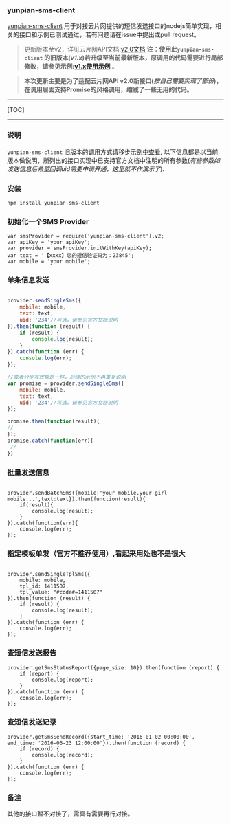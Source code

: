 ### yunpian-sms-client

[yunpian-sms-client](https://github.com/CowPanda/yunpian-sms-client) 用于对接云片网提供的短信发送接口的nodejs简单实现，相关的接口和示例已测试通过，若有问题请在issue中提出或pull request。

> 更新版本至v2，详见云片网API文档:[v2.0文档](https://www.yunpian.com/api2.0)
> **注：使用此`yunpian-sms-client` 的旧版本(*v1.x*)若升级至当前最新版本，原调用的代码需要进行局部修改，请参见示例:[v1.x使用示例](https://github.com/CowPanda/yunpian-sms-client/blob/master/example/yunpain-sms-client-v1.js)** 。

> **本次更新主要是为了适配云片网API v2.0新接口(*按自己需要实现了部份*)，在调用层面支持Promise的风格调用，缩减了一些无用的代码。**

---

[TOC]

---

### 说明

`yunpian-sms-client` 旧版本的调用方式请移步[示例中查看](https://github.com/CowPanda/yunpian-sms-client/blob/master/example/yunpain-sms-client-v1.js), 以下信息都是以当前版本做说明，所列出的接口实现中已支持官方文档中注明的所有参数(*有些参数如发送信息后希望回调uid需要申请开通，这里就不作演示了*).

### 安装

    npm install yunpian-sms-client

### 初始化一个SMS Provider

```
var smsProvider = require('yunpian-sms-client').v2;
var apiKey = 'your apiKey';
var provider = smsProvider.initWithKey(apiKey);
var text = '【xxxx】您的短信验证码为：23845';
var mobile = 'your mobile';
```

### 单条信息发送
```javascript

provider.sendSingleSms({
    mobile: mobile,
    text: text,
    uid: '234'//可选，请参见官方文档说明
}).then(function (result) {
    if (result) {
        console.log(result);
    }
}).catch(function (err) {
    console.log(err);
});

//或者分步写效果是一样，后续的示例不再重复说明
var promise = provider.sendSingleSms({
    mobile: mobile,
    text: text,
    uid: '234'//可选，请参见官方文档说明
});

promise.then(function(result){
//
});
promise.catch(function(err){
 //
})
```

### 批量发送信息

```

provider.sendBatchSms({mobile:'your mobile,your girl mobile...',text:text}).then(function(result){
    if(result){
        console.log(result);
    }
}).catch(function(err){
    console.log(err);
});

```

### 指定模板单发（官方不推荐使用）,看起来用处也不是很大

```

provider.sendSingleTplSms({
    mobile: mobile,
    tpl_id: 1411507,
    tpl_value: "#code#=1411507"
}).then(function (result) {
    if (result) {
        console.log(result);
    }
}).catch(function (err) {
    console.log(err);
});

```

### 查短信发送报告

```
provider.getSmsStatusReport({page_size: 10}).then(function (report) {
    if (report) {
        console.log(report);
    }
}).catch(function (err) {
    console.log(err);
});
```

### 查短信发送记录

```
provider.getSmsSendRecord({start_time: '2016-01-02 00:00:00', end_time: '2016-06-23 12:00:00'}).then(function (record) {
    if (record) {
        console.log(record);
    }
}).catch(function (err) {
    console.log(err);
});

```


### 备注

其他的接口暂不对接了，需真有需要再行对接。




